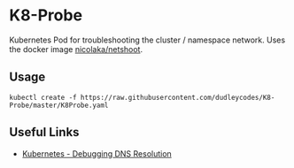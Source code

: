 # K8-Probe

Kubernetes Pod for troubleshooting the cluster / namespace network. Uses the docker image [nicolaka/netshoot](https://github.com/nicolaka/netshoot).

## Usage

```shell
kubectl create -f https://raw.githubusercontent.com/dudleycodes/K8-Probe/master/K8Probe.yaml
```

## Useful Links

* [Kubernetes - Debugging DNS Resolution](https://kubernetes.io/docs/tasks/administer-cluster/dns-debugging-resolution/)
